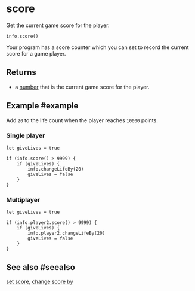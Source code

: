 # score

Get the current game score for the player.

```sig
info.score()
```

Your program has a score counter which you can set to record the current score for a game player.

## Returns

* a [number](/types/number) that is the current game score for the player.

## Example #example

Add `20` to the life count when the player reaches `10000` points.

### Single player

```blocks
let giveLives = true

if (info.score() > 9999) {
    if (giveLives) {
        info.changeLifeBy(20)
        giveLives = false
    }
}
```

### Multiplayer

```blocks
let giveLives = true

if (info.player2.score() > 9999) {
    if (giveLives) {
        info.player2.changeLifeBy(20)
        giveLives = false
    }
}
```

## See also #seealso

[set score](/reference/info/set-score),
[change score by](/reference/info/change-score-by)